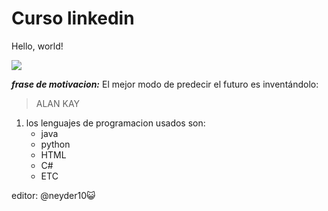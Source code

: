 # Curso linkedin

  <text font-size="16" x="10" y="20">
    <tspan fill="red">Hello</tspan>,
    <tspan fill="green">world</tspan>!
  </text>
</svg>


<a><img src="https://itmastersmag.com/wp-content/uploads/2021/01/shutterstock_1078387013-scaled.jpg"/></a>


***frase de motivacion:*** El mejor modo de predecir el futuro es inventándolo:
>ALAN KAY

1. los lenguajes de programacion usados son:
     - java 
     - python
     - HTML
     - C#
     - ETC

editor: @neyder10:smiley_cat:

